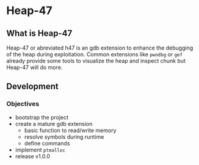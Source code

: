 # Heap-47

## What is Heap-47

Heap-47 or abreviated h47 is an gdb extension to enhance the debugging of the heap during exploitation. Common extensions like `pwndbg` or `gef` already provide some tools to visualize the heap and inspect chunk but Heap-47 will do more.

## Development

### Objectives

 - bootstrap the project
 - create a mature gdb extension
    - basic function to read/write memory
    - resolve symbols during runtime
    - define commands
 - implement `ptmalloc`
 - release v1.0.0


